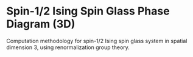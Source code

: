 # Spin-1/2 Ising Spin Glass Phase Diagram (3D)

Computation methodology for spin-1/2 Ising spin glass system in spatial dimension 3, using renormalization group theory.